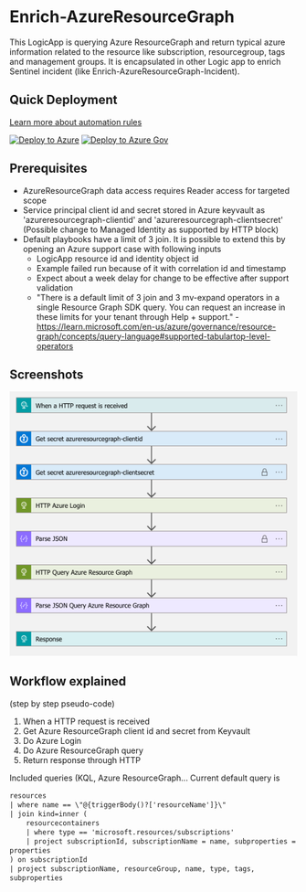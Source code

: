 # Enrich-AzureResourceGraph

This LogicApp is querying Azure ResourceGraph and return typical azure information related to the resource like subscription, resourcegroup, tags and management groups.
It is encapsulated in other Logic app to enrich Sentinel incident (like Enrich-AzureResourceGraph-Incident).

## Quick Deployment

[Learn more about automation rules](https://docs.microsoft.com/azure/sentinel/automate-incident-handling-with-automation-rules#creating-and-managing-automation-rules)

[![Deploy to Azure](https://aka.ms/deploytoazurebutton)](https://portal.azure.com/#create/Microsoft.Template/uri/https%3A%2F%2Fraw.githubusercontent.com%2FAzure%2FAzure-Sentinel%2Fmaster%2FPlaybooks%2FEnrich-AzureResourceGraph%2Fazuredeploy.json)
[![Deploy to Azure Gov](https://aka.ms/deploytoazuregovbutton)](https://portal.azure.us/#create/Microsoft.Template/uri/https%3A%2F%2Fraw.githubusercontent.com%2FAzure%2FAzure-Sentinel%2Fmaster%2FPlaybooks%2FEnrich-AzureResourceGraph%2Fazuredeploy.json)


## Prerequisites

* AzureResourceGraph data access requires Reader access for targeted scope
* Service principal client id and secret stored in Azure keyvault as 'azureresourcegraph-clientid' and 'azureresourcegraph-clientsecret' (Possible change to Managed Identity as supported by HTTP block)
* Default playbooks have a limit of 3 join. It is possible to extend this by opening an Azure support case with following inputs
  * LogicApp resource id and identity object id
  * Example failed run because of it with correlation id and timestamp
  * Expect about a week delay for change to be effective after support validation
  * "There is a default limit of 3 join and 3 mv-expand operators in a single Resource Graph SDK query. You can request an increase in these limits for your tenant through Help + support." - https://learn.microsoft.com/en-us/azure/governance/resource-graph/concepts/query-language#supported-tabulartop-level-operators

## Screenshots
![Enrich-AzureResourceGraph](./images/Enrich-AzureResourceGraph.png)

## Workflow explained
(step by step pseudo-code)

1. When a HTTP request is received
2. Get Azure ResourceGraph client id and secret from Keyvault
3. Do Azure Login
4. Do Azure ResourceGraph query
5. Return response through HTTP

Included queries (KQL, Azure ResourceGraph...
Current default query is
```
resources
| where name == \"@{triggerBody()?['resourceName']}\"
| join kind=inner (
    resourcecontainers
    | where type == 'microsoft.resources/subscriptions'
    | project subscriptionId, subscriptionName = name, subproperties = properties
) on subscriptionId
| project subscriptionName, resourceGroup, name, type, tags, subproperties
```
